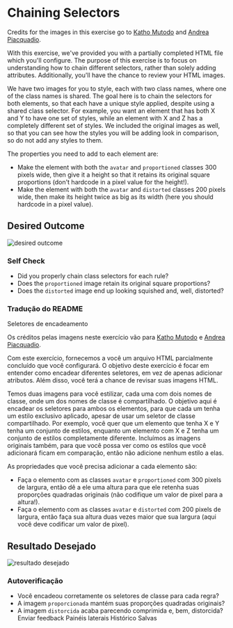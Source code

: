 # Chaining Selectors

Credits for the images in this exercise go to [Katho Mutodo](https://linktr.ee/photobykatho_) and [Andrea Piacquadio](https://www.pexels.com/@olly?utm_content=attributionCopyText&utm_medium=referral&utm_source=pexels).


With this exercise, we've provided you with a partially completed HTML file which you'll configure. The purpose of this exercise is to focus on understanding how to chain different selectors, rather than solely adding attributes. Additionally, you'll have the chance to review your HTML images.

We have two images for you to style, each with two class names, where one of the class names is shared. The goal here is to chain the selectors for both elements, so that each have a unique style applied, despite using a shared class selector. For example, you want an element that has both X and Y to have one set of styles, while an element with X and Z has a completely different set of styles. We included the original images as well, so that you can see how the styles you will be adding look in comparison, so do not add any styles to them.

The properties you need to add to each element are:

* Make the element with both the `avatar` and `proportioned` classes 300 pixels wide, then give it a height so that it retains its original square proportions (don't hardcode in a pixel value for the height!).
* Make the element with both the `avatar` and `distorted` classes 200 pixels wide, then make its height twice as big as its width (here you should hardcode in a pixel value).

## Desired Outcome
![desired outcome](./desired-outcome.png)

### Self Check
- Did you properly chain class selectors for each rule?
- Does the `proportioned` image retain its original square proportions?
- Does the `distorted` image end up looking squished and, well, distorted?

### Tradução do README

Seletores de encadeamento

Os créditos pelas imagens neste exercício vão para [Katho Mutodo](https://linktr.ee/photobykatho_) e [Andrea Piacquadio](https://www.pexels.com/@olly?utm_content=attributionCopyText&utm_medium=referral&utm_source=pexels).

Com este exercício, fornecemos a você um arquivo HTML parcialmente concluído que você configurará. O objetivo deste exercício é focar em entender como encadear diferentes seletores, em vez de apenas adicionar atributos. Além disso, você terá a chance de revisar suas imagens HTML.

Temos duas imagens para você estilizar, cada uma com dois nomes de classe, onde um dos nomes de classe é compartilhado. O objetivo aqui é encadear os seletores para ambos os elementos, para que cada um tenha um estilo exclusivo aplicado, apesar de usar um seletor de classe compartilhado. Por exemplo, você quer que um elemento que tenha X e Y tenha um conjunto de estilos, enquanto um elemento com X e Z tenha um conjunto de estilos completamente diferente. Incluímos as imagens originais também, para que você possa ver como os estilos que você adicionará ficam em comparação, então não adicione nenhum estilo a elas.

As propriedades que você precisa adicionar a cada elemento são:

* Faça o elemento com as classes `avatar` e `proportioned` com 300 pixels de largura, então dê a ele uma altura para que ele retenha suas proporções quadradas originais (não codifique um valor de pixel para a altura!).
* Faça o elemento com as classes `avatar` e `distorted` com 200 pixels de largura, então faça sua altura duas vezes maior que sua largura (aqui você deve codificar um valor de pixel).

## Resultado Desejado
![resultado desejado](./desired-outcome.png)

### Autoverificação
- Você encadeou corretamente os seletores de classe para cada regra?
- A imagem `proporcionada` mantém suas proporções quadradas originais?
- A imagem `distorcida` acaba parecendo comprimida e, bem, distorcida?
Enviar feedback
Painéis laterais
Histórico
Salvas